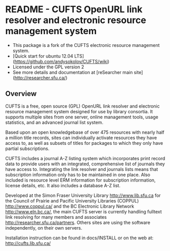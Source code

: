 # README - CUFTS OpenURL link resolver and electronic resource management system

- This package is a fork of the CUFTS electronic resource management system.
- [Quick start for ubuntu 12.04 LTS] (https://github.com/andysokolov/CUFTS/wiki)
- Licensed under the GPL version 2
- See more details and documentation at [reSearcher main site] (http://researcher.sfu.ca/)

## Overview
CUFTS is a free, open source (GPL) OpenURL link resolver and electronic resource management system designed for use by library consortia. It supports multiple sites from one server, online management tools, usage statistics, and an advanced journal list system.

Based upon an open knowledgebase of over 475 resources with nearly half a million title records, sites can individually activate resources they have access to, as well as subsets of titles for packages to which they only have partial subscriptions.

CUFTS includes a journal A-Z listing system which incorporates print record data to provide users with an integrated, comprehensive list of journals they have access to. Integrating the link resolver and journals lists means that subscription information only has to be maintained in one place. Also included is resource level ERM information for subscription information, license details, etc. It also includes a database A-Z list.

Developed at the Simon Fraser University Library http://www.lib.sfu.ca for the Council of Prairie and Pacific University Libraries (COPPUL) http://www.coppul.ca/ and the BC Electronic Library Network http://www.eln.bc.ca/, the main CUFTS server is currently handling fulltext link resolving for many members and associates http://researcher.sfu.ca/partners. Others sites are using the software independently, on their own servers.

Installation instruction can be found in docs/INSTALL or on the
web at: http://cufts.lib.sfu.ca/
